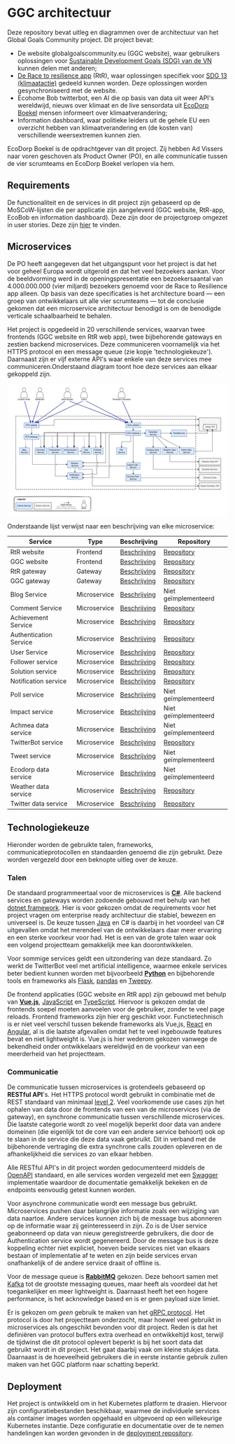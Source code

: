 # GGC architectuur

Deze repository bevat uitleg en diagrammen over de architectuur van het Global Goals Community project. Dit project bevat:

- De website globalgoalscommunity.eu (GGC website), waar gebruikers oplossingen voor [Sustainable Development Goals (SDG) van de VN](https://sdgs.un.org/goals) kunnen delen met anderen;
- [De Race to resilience app](https://github.com/Fontys-S6-maatwerk/RTRApp) (RtR), waar oplossingen specifiek voor [SDG 13 (klimaatactie)](https://sdgs.un.org/goals/goal13) gedeeld kunnen worden. Deze oplossingen worden gesynchroniseerd met de website.
- Ecohome Bob twitterbot, een AI die op basis van data uit weer API's wereldwijd, nieuws over klimaat en de live sensordata uit [EcoDorp Boekel](https://www.ecodorpboekel.nl/) mensen informeert over klimaatverandering;
- Information dashboard, waar politieke leiders uit de gehele EU een overzicht hebben van klimaatverandering en (de kosten van) verschillende weersextremen kunnen zien.

EcoDorp Boekel is de opdrachtgever van dit project. Zij hebben Ad Vissers naar voren geschoven als Product Owner (PO), en alle communicatie tussen de vier scrumteams en EcoDorp Boekel verlopen via hem.

## Requirements

De functionaliteit en de services in dit project zijn gebaseerd op de MoSCoW-lijsten die per applicatie zijn aangeleverd (GGC website, RtR-app, EcoBob en information dashboard). Deze zijn door de projectgroep omgezet in user stories. Deze zijn [hier](./user-stories.md) te vinden.

## Microservices

De PO heeft aangegeven dat het uitgangspunt voor het project is dat het voor geheel Europa wordt uitgerold en dat het veel bezoekers aankan. Voor de beeldvorming werd in de openingspresentatie een bezoekersaantal van 4.000.000.000 (vier miljard) bezoekers genoemd voor de Race to Resilience app alleen. Op basis van deze specificaties is het architecture board — een groep van ontwikkelaars uit alle vier scrumteams — tot de conclusie gekomen dat een microservice architectuur benodigd is om de benodigde verticale schaalbaarheid te behalen.

Het project is opgedeeld in 20 verschillende services, waarvan twee frontends (GGC website en RtR web app), twee bijbehorende gateways en zestien backend microservices. Deze communiceren voornamelijk via het HTTPS protocol en een message queue (zie kopje 'technologiekeuze'). Daarnaast zijn er vijf externe API's waar enkele van deze services mee communiceren.Onderstaand diagram toont hoe deze services aan elkaar gekoppeld zijn.

[![C2 diagram met de verschillende microservices binnen de architectuur](./GGC_c2.svg "a title")](./GGC_c2.pdf)

Onderstaande lijst verwijst naar een beschrijving van elke microservice:

| Service                | Type         | Beschrijving                                         | Repository                                                                |
-------------------------|--------------|------------------------------------------------------|---------------------------------------------------------------------------|
| RtR website            | Frontend     | [Beschrijving](./services/rtr-website.md)            | [Repository](https://github.com/Fontys-S6-maatwerk/RTRApp)                |
| GGC website            | Frontend     | [Beschrijving](./services/ggc-website.md)            | [Repository](https://github.com/Fontys-S6-maatwerk/GgcWebsite)            |
| RtR gateway            | Gateway      | [Beschrijving](./services/rtr-gateway.md)            | [Repository](https://github.com/Fontys-S6-maatwerk/RTRGateway)            |
| GGC gateway            | Gateway      | [Beschrijving](./services/ggc-gateway.md)            | [Repository](https://github.com/Fontys-S6-maatwerk/GGCGateway)            |
| Blog Service           | Microservice | [Beschrijving](./services/blog-service.md)           | Niet geïmplementeerd                                                      |
| Comment Service        | Microservice | [Beschrijving](./services/comment-service.md)        | [Repository](https://github.com/Fontys-S6-maatwerk/CommentService)        |
| Achievement Service    | Microservice | [Beschrijving](./services/achievement-service.md)    | [Repository](https://github.com/Fontys-S6-maatwerk/AchievementService)    |
| Authentication Service | Microservice | [Beschrijving](./services/authentication-service.md) | [Repository](https://github.com/Fontys-S6-maatwerk/AuthenticationService) |
| User Service           | Microservice | [Beschrijving](./services/user-service.md)           | [Repository](https://github.com/Fontys-S6-maatwerk/UserService)           |
| Follower service       | Microservice | [Beschrijving](./services/follower-service.md)       | [Repository](https://github.com/Fontys-S6-maatwerk/FollowerService)       |
| Solution service       | Microservice | [Beschrijving](./services/solution-service.md)       | [Repository](https://github.com/Fontys-S6-maatwerk/SolutionsService)      |
| Notification service   | Microservice | [Beschrijving](./services/notification-service.md)   | [Repository](https://github.com/Fontys-S6-maatwerk/NotificationService)   |
| Poll service           | Microservice | [Beschrijving](./services/poll-service.md)           | Niet geïmplementeerd                                                      |
| Impact service         | Microservice | [Beschrijving](./services/impact-service.md)         | Niet geïmplementeerd                                                      |
| Achmea data service    | Microservice | [Beschrijving](./services/achmea-data-service.md)    | Niet geïmplementeerd                                                      |
| TwitterBot service     | Microservice | [Beschrijving](./services/twitterbot-service.md)     | [Repository](https://github.com/Fontys-S6-maatwerk/TwitterbotService)     |
| Tweet service          | Microservice | [Beschrijving](./services/tweet-service.md)          | Niet geïmplementeerd                                                      |
| Ecodorp data service   | Microservice | [Beschrijving](./services/ecodorp-data-service.md)   | Niet geïmplementeerd                                                      |
| Weather data service   | Microservice | [Beschrijving](./services/weather-data-service.md)   | [Repository](https://github.com/Fontys-S6-maatwerk/WeatherDataService)    |
| Twitter data service   | Microservice | [Beschrijving](./services/twitter-data-service.md)   | [Repository](https://github.com/Fontys-S6-maatwerk/TwitterDataService)    |

## Technologiekeuze

Hieronder worden de gebruikte talen, frameworks, communicatieprotocollen en standaarden genoemd die zijn gebruikt. Deze worden vergezeld door een beknopte uitleg over de keuze.

### Talen

De standaard programmeertaal voor de microservices is **[C#](https://docs.microsoft.com/en-us/dotnet/csharp/)**. Alle backend services en gateways worden zodoende gebouwd met behulp van het [dotnet framework](https://docs.microsoft.com/en-us/dotnet/). Hier is voor gekozen omdat de requirements voor het project vragen om enterprise ready architectuur die stabiel, bewezen en universeel is. De keuze tussen [Java](https://dev.java/) en C# is daarbij in het voordeel van C# uitgevallen omdat het merendeel van de ontwikkelaars daar meer ervaring en een sterke voorkeur voor had. Het is een van de grote talen waar ook een volgend projectteam gemakkelijk mee kan doorontwikkelen.

Voor sommige services geldt een uitzondering van deze standaard. Zo werkt de TwitterBot veel met artificial intelligence, waarmee enkele services beter bedient kunnen worden met bijvoorbeeld **[Python](https://www.python.org/)** en bijbehorende tools en frameworks als [Flask](https://www.fullstackpython.com/flask.html), [pandas](https://pandas.pydata.org/) en [Tweepy](https://www.tweepy.org/).

De frontend applicaties (GGC website en RtR app) zijn gebouwd met behulp van **[Vue.js](https://vuejs.org/)**, [JavaScript](https://www.ecma-international.org/publications-and-standards/standards/ecma-262/) en [TypeScript](https://www.typescriptlang.org/). Hiervoor is gekozen omdat de frontends soepel moeten aanvoelen voor de gebruiker, zonder te veel page reloads. Frontend frameworks zijn hier erg geschikt voor. Functietechnisch is er niet veel verschil tussen bekende frameworks als Vue,js, [React](https://reactjs.org/) en [Angular](https://angular.io/), al is die laatste afgevallen omdat het te veel ingebouwde features bevat en niet lightweight is. Vue.js is hier wederom gekozen vanwege de bekendheid onder ontwikkelaars wereldwijd en de voorkeur van een meerderheid van het projectteam.

### Communicatie

De communicatie tussen microservices is grotendeels gebaseerd op **RESTful API**'s. Het HTTPS protocol wordt gebruikt in combinatie met de REST standaard van minimaal [level 2](https://www.martinfowler.com/articles/richardsonMaturityModel.html#level2). Veel voorkomende use cases zijn het ophalen van data door de frontends van een van de microservices (via de gateway), en synchrone communicatie tussen verschillende microservices. Die laatste categorie wordt zo veel mogelijk beperkt door data van andere domeinen (die eigenlijk tot de core van een andere service behoort) ook op te slaan in de service die deze data vaak gebruikt. Dit in verband met de bijbehorende vertraging die extra synchrone calls zouden opleveren en de afhankelijkheid die services zo van elkaar hebben.

Alle RESTful API's in dit project worden gedocumenteerd middels de [OpenAPI](https://www.openapis.org/) standaard, en alle services worden vergezeld met een [Swagger](https://swagger.io/) implementatie waardoor de documentatie gemakkelijk bekeken en de endpoints eenvoudig getest kunnen worden.

Voor asynchrone communicatie wordt een message bus gebruikt. Microservices pushen daar belangrijke informatie zoals een wijziging van data naartoe. Andere services kunnen zich bij de message bus abonneren op de informatie waar zij geïnteresseerd in zijn. Zo is de User service geabonneerd op data van nieuw geregistreerde gebruikers, die door de Authentication service wordt gegenereerd. Door de message bus is deze koppeling echter niet expliciet, hoeven beide services niet van elkaars bestaan of implementatie af te weten en zijn beide services ervan onafhankelijk of de andere service draait of offline is.

Voor de message queue is **[RabbitMQ](https://www.rabbitmq.com/)** gekozen. Deze behoort samen met [Kafka](https://kafka.apache.org/) tot de grootste messaging queues, maar heeft als voordeel dat het toegankelijker en meer lightweight is. Daarnaast heeft het een hogere performance, is het acknowledge based en is er geen payload size limiet.

Er is gekozen om _geen_ gebruik te maken van het [gRPC protocol](https://grpc.io/). Het protocol is door het projectteam onderzocht, maar hoewel veel gebruikt in microservices als ongeschikt bevonden voor dit project. Reden is dat het definiëren van protocol buffers extra overhead en ontwikkeltijd kost, terwijl de tijdwinst die dit protocol oplevert beperkt is bij het soort data dat gebruikt wordt in dit project. Het gaat daarbij vaak om kleine stukjes data. Daarnaast is de hoeveelheid gebruikers die in eerste instantie gebruik zullen maken van het GGC platform naar schatting beperkt.

## Deployment

Het project is ontwikkeld om in het Kubernetes platform te draaien. Hiervoor zijn configuratiebestanden beschikbaar, waarmee de individuele services als container images worden opgehaald en uitgevoerd op een willekeurige Kubernetes instantie. Deze configuratie en documentatie over de te nemen handelingen kan worden gevonden in de [deployment repository](https://github.com/Fontys-S6-maatwerk/Deployment).

